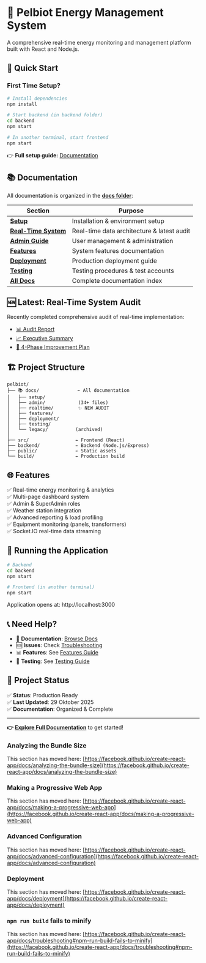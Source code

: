 # 🌟 Pelbiot Energy Management System

A comprehensive real-time energy monitoring and management platform built with React and Node.js.

## 🚀 Quick Start

### First Time Setup?
```bash
# Install dependencies
npm install

# Start backend (in backend folder)
cd backend
npm start

# In another terminal, start frontend
npm start
```

👉 **Full setup guide:** [Documentation](./docs/setup/)

## 📚 Documentation

All documentation is organized in the **[docs folder](./docs/)**:

| Section | Purpose |
|---------|---------|
| **[Setup](./docs/setup/)** | Installation & environment setup |
| **[Real-Time System](./docs/realtime/)** | Real-time data architecture & latest audit |
| **[Admin Guide](./docs/admin/)** | User management & administration |
| **[Features](./docs/features/)** | System features documentation |
| **[Deployment](./docs/deployment/)** | Production deployment guide |
| **[Testing](./docs/testing/)** | Testing procedures & test accounts |
| **[All Docs](./docs/)** | Complete documentation index |

## 🆕 Latest: Real-Time System Audit
Recently completed comprehensive audit of real-time implementation:
- [📊 Audit Report](./docs/realtime/REALTIME_DATA_AUDIT.md)
- [📈 Executive Summary](./docs/realtime/REALTIME_EXECUTIVE_SUMMARY.md)
- [🎯 4-Phase Improvement Plan](./docs/realtime/REALTIME_IMPROVEMENT_PLAN.md)

## 🏗️ Project Structure

```
pelbiot/
├── 📚 docs/              ← All documentation
│   ├── setup/           
│   ├── admin/            (34+ files)
│   ├── realtime/         ✨ NEW AUDIT
│   ├── features/
│   ├── deployment/
│   ├── testing/
│   └── legacy/          (archived)
│
├── src/                 ← Frontend (React)
├── backend/             ← Backend (Node.js/Express)
├── public/              ← Static assets
└── build/               ← Production build
```

## 🌐 Features

✅ Real-time energy monitoring & analytics  
✅ Multi-page dashboard system  
✅ Admin & SuperAdmin roles  
✅ Weather station integration  
✅ Advanced reporting & load profiling  
✅ Equipment monitoring (panels, transformers)  
✅ Socket.IO real-time data streaming  

## 🚀 Running the Application

```bash
# Backend
cd backend
npm start

# Frontend (in another terminal)
npm start
```

Application opens at: http://localhost:3000

## 📞 Need Help?

- 📖 **Documentation**: [Browse Docs](./docs/)
- 🆘 **Issues**: Check [Troubleshooting](./docs/troubleshooting/)
- 📊 **Features**: See [Features Guide](./docs/features/)
- 🧪 **Testing**: See [Testing Guide](./docs/testing/)

## 📝 Project Status

✅ **Status**: Production Ready  
✅ **Last Updated**: 29 Oktober 2025  
✅ **Documentation**: Organized & Complete  

---

**👉 [Explore Full Documentation](./docs/)** to get started!

### Analyzing the Bundle Size

This section has moved here: [https://facebook.github.io/create-react-app/docs/analyzing-the-bundle-size](https://facebook.github.io/create-react-app/docs/analyzing-the-bundle-size)

### Making a Progressive Web App

This section has moved here: [https://facebook.github.io/create-react-app/docs/making-a-progressive-web-app](https://facebook.github.io/create-react-app/docs/making-a-progressive-web-app)

### Advanced Configuration

This section has moved here: [https://facebook.github.io/create-react-app/docs/advanced-configuration](https://facebook.github.io/create-react-app/docs/advanced-configuration)

### Deployment

This section has moved here: [https://facebook.github.io/create-react-app/docs/deployment](https://facebook.github.io/create-react-app/docs/deployment)

### `npm run build` fails to minify

This section has moved here: [https://facebook.github.io/create-react-app/docs/troubleshooting#npm-run-build-fails-to-minify](https://facebook.github.io/create-react-app/docs/troubleshooting#npm-run-build-fails-to-minify)
